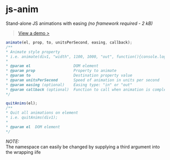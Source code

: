 js-anim
=======

Stand-alone JS animations with easing *(no framework required - 2 kB)*  

> [View a demo >](http://robc.eu5.org/demos/js-anim/)  
  
```javascript
animate(el, prop, to, unitsPerSecond, easing, callback);
/**
* Animate style property
* i.e. animate(div1, "width", 1100, 1000, "out", function(){console.log('div1 anim end')});
* 
* @param el                   DOM element
* @param prop                 Property to animate
* @param to                   Destination property value
* @param unitsPerSecond       Speed of animation in units per second
* @param easing (optional)    Easing type: "in" or "out"
* @param callback (optional)  Function to call when animation is complete
*/

quitAnims(el);
/**
* Quit all animations on element
* i.e. quitAnims(div1);
* 
* @param el  DOM element
*/
```

*NOTE:*  
The namespace can easily be changed by supplying a third argument into the wrapping iife